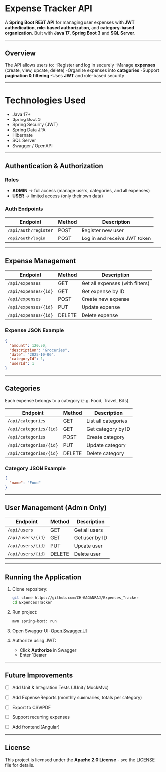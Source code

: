# Expense Tracker API

A **Spring Boot REST API** for managing user expenses with **JWT authedication**, **role-based authorization**, and **category-based organization**. Built with **Java 17**, **Spring Boot 3** and **SQL Server**.

---

## Overview

The API allows users to:
-Register and log in securely
-Manage **expenses** (create, view, update, delete)
-Organize expenses into **categories**
-Support **pagination & filtering**
-Uses **JWT** and role-based security

---

# Technologies Used

- Java 17+
- Spring Boot 3
- Spring Security (JWT)
- Spring Data JPA
- Hibernate
- SQL Server
- Swagger / OpenAPI

---

## Authentication & Authorization

### Roles
- **ADMIN** -> full access (manage users, categories, and all expenses)
- **USER** -> limited access (only their own data)

### Auth Endpoints

| Endpoint | Method | Description
|-----------|---------|-----------|
|`/api/auth/register` | POST | Register new user |
|`/api/auth/login` | POST | Log in and receive JWT token |

---

## Expense Management

| Endpoint | Method | Description |
|-----------|---------|-------------|
| `/api/expenses` | GET | Get all expenses (with filters) |
| `/api/expenses/{id}` | GET | Get expense by ID |
| `/api/expenses` | POST | Create new expense |
| `/api/expenses/{id}` | PUT | Update expense |
| `/api/expenses/{id}` | DELETE | Delete expense |

### Expense JSON Example

```json
{
  "amount": 120.50,
  "description": "Groceries",
  "date": "2025-10-06",
  "categoryId": 2,
  "userId": 1
}
```

---

## Categories

Each expense belongs to a category (e.g. Food, Travel, Bills).

| Endpoint | Method | Description |
|-----------|---------|-------------|
| `/api/categories` | GET | List all categories |
| `/api/categories/{id}` | GET | Get category by ID |
| `/api/categories` | POST | Create category |
| `/api/categories/{id}` | PUT | Update category |
| `/api/categories/{id}` | DELETE | Delete category |

### Category JSON Example

```json
{
  "name": "Food"
}
```

---

## User Management (Admin Only)

| Endpoint | Method | Description |
|-----------|---------|-------------|
| `/api/users` | GET | Get all users |
| `/api/users/{id}` | GET | Get user by ID |
| `/api/users/{id}` | PUT | Update user |
| `/api/users/{id}` | DELETE | Delete user |

---

## Running the Application

1. Clone repository:
   ```bash
   git clone https://github.com/CH-GAGANRAJ/Expences_Tracker
   cd ExpencesTracker
   ```

2. Run project:
   ```bash
   mvn spring-boot: run
   ```
3. Open Swagger UI:
   [Open Swagger UI](http://localhost:8080/swagger-ui/index.html)

4. Authorize using JWT:
   - Click **Authorize** in Swagger
   - Enter `Bearer <you-token>

---

## Future Improvements

- [ ] Add Unit & Integration Tests (JUnit / MockMvc)
- [ ] Add Expense Reports (monthly summaries, totals per category)
- [ ] Export to CSV/PDF
- [ ] Support recurring expenses
- [ ] Add frontend (Angular)


---
## License
This project is licensed under the **Apache 2.0 License** - see the LICENSE file for details.
